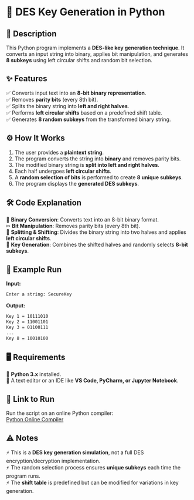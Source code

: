 
# 🔐 DES Key Generation in Python  

## 📜 Description  
This Python program implements a **DES-like key generation technique**. It converts an input string into binary, applies bit manipulation, and generates **8 subkeys** using left circular shifts and random bit selection.  

## ✨ Features  
✅ Converts input text into an **8-bit binary representation**.  
✅ Removes **parity bits** (every 8th bit).  
✅ Splits the binary string into **left and right halves**.  
✅ Performs **left circular shifts** based on a predefined shift table.  
✅ Generates **8 random subkeys** from the transformed binary string.  

## ⚙️ How It Works  
1. The user provides a **plaintext string**.  
2. The program converts the string into **binary** and removes parity bits.  
3. The modified binary string is **split into left and right halves**.  
4. Each half undergoes **left circular shifts**.  
5. A **random selection of bits** is performed to create **8 unique subkeys**.  
6. The program displays the **generated DES subkeys**.  

## 🛠 Code Explanation  
🔢 **Binary Conversion**: Converts text into an 8-bit binary format.  
✂ **Bit Manipulation**: Removes parity bits (every 8th bit).  
🔀 **Splitting & Shifting**: Divides the binary string into two halves and applies **left circular shifts**.  
🔐 **Key Generation**: Combines the shifted halves and randomly selects **8-bit subkeys**.  

## 🎯 Example Run  
**Input:**  
```bash
Enter a string: SecureKey
```
**Output:**  
```bash
Key 1 = 10111010  
Key 2 = 11001101  
Key 3 = 01100111  
...  
Key 8 = 10010100  
```  

## 🖥 Requirements  
🐍 **Python 3.x** installed.  
📝 A text editor or an IDE like **VS Code, PyCharm, or Jupyter Notebook**.  

## 🚀 Link to Run  
Run the script on an online Python compiler:  
[Python Online Compiler](https://www.programiz.com/python-programming/online-compiler)  

## ⚠️ Notes  
⚡ This is a **DES key generation simulation**, not a full DES encryption/decryption implementation.  
⚡ The random selection process ensures **unique subkeys** each time the program runs.  
⚡ The **shift table** is predefined but can be modified for variations in key generation.  

